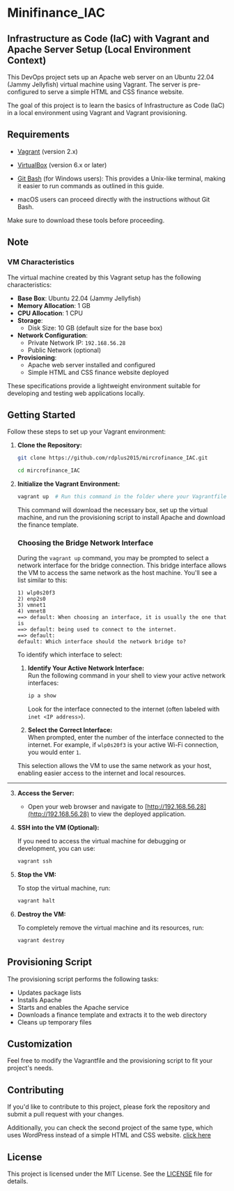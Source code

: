 # Minifinance_IAC
## Infrastructure as Code (IaC) with Vagrant and Apache Server Setup (Local Environment Context)

This DevOps project sets up an Apache web server on an Ubuntu 22.04 (Jammy Jellyfish) virtual machine using Vagrant. The server is pre-configured to serve a simple HTML and CSS finance website.

The goal of this project is to learn the basics of Infrastructure as Code (IaC) in a local environment using Vagrant and Vagrant provisioning.

## Requirements

- [Vagrant](https://www.vagrantup.com/downloads) (version 2.x)

- [VirtualBox](https://www.virtualbox.org/wiki/Downloads) (version 6.x or later)

- [Git Bash](https://gitforwindows.org/) (for Windows users): This provides a Unix-like terminal, making it easier to run commands as outlined in this guide.

- macOS users can proceed directly with the instructions without Git Bash.

Make sure to download these tools before proceeding.
## Note
### VM Characteristics

The virtual machine created by this Vagrant setup has the following characteristics:

- **Base Box**: Ubuntu 22.04 (Jammy Jellyfish)
- **Memory Allocation**: 1 GB
- **CPU Allocation**: 1 CPU
- **Storage**: 
  - Disk Size: 10 GB (default size for the base box)
- **Network Configuration**: 
  - Private Network IP: `192.168.56.28`
  - Public Network (optional)
- **Provisioning**: 
  - Apache web server installed and configured
  - Simple HTML and CSS finance website deployed

These specifications provide a lightweight environment suitable for developing and testing web applications locally.


## Getting Started

Follow these steps to set up your Vagrant environment:


1. **Clone the Repository:**

   ```bash
   git clone https://github.com/rdplus2015/mircrofinance_IAC.git 
   ```
   ```bash
   cd mircrofinance_IAC
   ```

2. **Initialize the Vagrant Environment:**

   ```bash
   vagrant up  # Run this command in the folder where your Vagrantfile is located
   ```

   This command will download the necessary box, set up the virtual machine, and run the provisioning script to install Apache and download the finance template.


   ### Choosing the Bridge Network Interface

   During the `vagrant up` command, you may be prompted to select a network interface for the bridge connection. This bridge interface allows the VM to access the same network as the host machine. You'll see a list similar to this:

   ```plaintext
   1) wlp0s20f3
   2) enp2s0
   3) vmnet1
   4) vmnet8
   ==> default: When choosing an interface, it is usually the one that is
   ==> default: being used to connect to the internet.
   ==> default: 
   default: Which interface should the network bridge to?
   ```

   To identify which interface to select:

   1. **Identify Your Active Network Interface:**  
      Run the following command in your shell to view your active network interfaces:

      ```bash
      ip a show 
      ```

      Look for the interface connected to the internet (often labeled with `inet <IP address>`).

   2. **Select the Correct Interface:**  
      When prompted, enter the number of the interface connected to the internet. For example, if `wlp0s20f3` is your active Wi-Fi connection, you would enter `1`.

   This selection allows the VM to use the same network as your host, enabling easier access to the internet and local resources.

---


3. **Access the Server:**

   - Open your web browser and navigate to [http://192.168.56.28](http://192.168.56.28) to view the deployed application.

4. **SSH into the VM (Optional):**

   If you need to access the virtual machine for debugging or development, you can use:

   ```bash
   vagrant ssh
   ```

5. **Stop the VM:**

   To stop the virtual machine, run:

   ```bash
   vagrant halt
   ```

6. **Destroy the VM:**

   To completely remove the virtual machine and its resources, run:

   ```bash
   vagrant destroy
   ```

## Provisioning Script

The provisioning script performs the following tasks:

- Updates package lists
- Installs Apache
- Starts and enables the Apache service
- Downloads a finance template and extracts it to the web directory
- Cleans up temporary files

## Customization

Feel free to modify the Vagrantfile and the provisioning script to fit your project's needs.


## Contributing

If you'd like to contribute to this project, please fork the repository and submit a pull request with your changes.

Additionally, you can check the second project of the same type, which uses WordPress instead of a simple HTML and CSS website.  [click here](https://github.com/rdplus2015/wordpress_IAC) 


## License

This project is licensed under the MIT License. See the [LICENSE](LICENSE) file for details.
